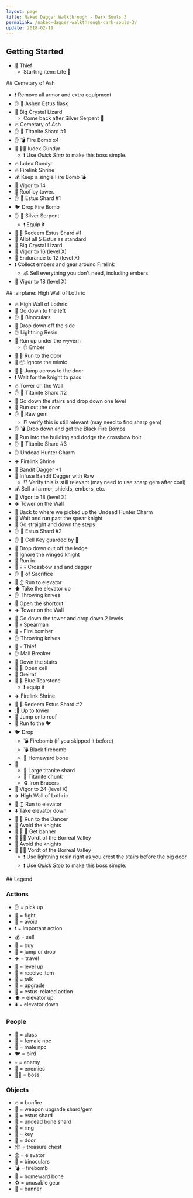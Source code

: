 ```yaml
---
layout: page
title: Naked Dagger Walkthrough - Dark Souls 3
permalink: /naked-dagger-walkthrough-dark-souls-3/
update: 2018-02-19
---
```


## Getting Started

* :bust_in_silhouette: Thief
  * Starting item: Life :ring:

<a name="cemetary-of-ash">
## Cemetary of Ash

* :exclamation: Remove all armor and extra equipment.
* :hand: :sake: Ashen Estus flask
* :no_entry_sign: Big Crystal Lizard
  * Come back after Silver Serpent :ring:
* :fire: Cemetary of Ash
* :hand: :gem: Titanite Shard #1
* :hand: :bomb: Fire Bomb x4
* :hocho: :guardsman: Iudex Gundyr
  * :exclamation: Use _Quick Step_ to make this boss simple.
* :fire: Iudex Gundyr
* :fire: Firelink Shrine
* :moneybag: Keep a single Fire Bomb :bomb:
* :muscle: Vigor to 14
* :rocket: Roof by tower.
* :hand: :lollipop: Estus Shard #1
* :bird: Drop Fire Bomb
* :hand: :ring: Silver Serpent
  * :exclamation: Equip it
* :sake: :lollipop: Redeem Estus Shard #1
* :sake: Allot all 5 Estus as standard
* :hocho: Big Crystal Lizard
* :muscle: Vigor to 16 (level X)
* :muscle: Endurance to 12 (level X)
* :exclamation:  Collect embers and gear around Firelink
  * :moneybag: Sell everything you don't need, including embers
* :muscle: Vigor to 18 (level X)

<a name="high-wall-of-lothric">
## :airplane: High Wall of Lothric

* :fire: High Wall of Lothric
* :running: Go down to the left
* :hand: :telescope: Binoculars
* :rocket: Drop down off the side
* :hand: Lightning Resin
* :running: Run up under the wyvern
  * :hand: Ember
* :running: :door: Run to the door
* :no_entry_sign: :package: Ignore the mimic
* :rocket: :door: Jump across to the door
* :exclamation: Wait for the knight to pass
* :fire: Tower on the Wall
* :hand: :gem: Titanite Shard #2
* :running: Go down the stairs and drop down one level
* :running: Run out the door
* :hand: :gem: Raw gem
  * :interrobang: verify this is still relevant (may need to find sharp gem)
* :hand: :bomb: Drop down and get the Black Fire Bombs
* :running: Run into the building and dodge the crossbow bolt
* :hand: :gem: Titanite Shard #3
* :hand: Undead Hunter Charm
* :airplane: Firelink Shrine
* :hammer: Bandit Dagger +1
* :hammer: Infuse Bandit Dagger with Raw
  * :interrobang: Verify this is still relevant (may need to use sharp gem after coal)
* :moneybag: Sell all armor, shields, embers, etc.
* :muscle: Vigor to 18 (level X)
* :airplane: Tower on the Wall
* :running: Back to where we picked up the Undead Hunter Charm
* :no_entry_sign: Wait and run past the spear knight
* :running: Go straight and down the steps
* :hand: :lollipop: Estus Shard #2
* :hand: :key: Cell Key guarded by :dog:
* :rocket: Drop down out off the ledge
* :no_entry_sign: Ignore the winged knight
* :running: Run in
* :hocho: :skull: :skull: Crossbow and and dagger
* :hand: :ring: of Sacrifice
* :running: :arrow_up_down: Run to elevator
* :arrow_up: Take the elevator up
* :hand: Throwing knives
* :door: Open the shortcut
* :airplane: Tower on the Wall
* :running: Go down the tower and drop down 2 levels
* :hocho: :skull: Spearman
* :hocho: :skull: Fire bomber
* :hand: Throwing knives
* :hocho: :skull: Thief
* :hand: Mail Breaker
* :running: Down the stairs
* :door: :key: Open cell
* :speech_balloon: Greirat
* :gift: :ring: Blue Tearstone
  * :exclamation: equip it
* :airplane: Firelink Shrine
* :sake: :lollipop: Redeem Estus Shard #2
* ::running: Up to tower
* :rocket: Jump onto roof
* :running: Run to the :bird:
* :bird: Drop
  * :bomb: Firebomb (if you skipped it before)
  * :bomb: Black firebomb
  * :balloon: Homeward bone
* :gift:
  * :gem: Large titanite shard
  * :gem: Titanite chunk
  * :recycle: Iron Bracers
* :muscle: Vigor to 24 (level X)
* :airplane: High Wall of Lothric
* :running: :arrow_up_down: Run to elevator
* :arrow_down: Take elevator down
* :running: :woman: Run to the Dancer
* :no_entry_sign: Avoid the knights
* :woman: :gift: :flags: Get banner
* :running: :guardsman: Vordt of the Borreal Valley
* :no_entry_sign: Avoid the knights
* :hocho: :guardsman: Vordt of the Borreal Valley
  * :exclamation: Use lightning resin right as you crest the stairs before the big door
  * :exclamation: Use _Quick Step_ to make this boss simple.

<a name="legend">
## Legend

### Actions

* :hand: = pick up
* :hocho: = fight
* :no_entry_sign: = avoid
* :exclamation: = important action
* :moneybag: = sell
* :money_with_wings: = buy
* :rocket: = jump or drop
* :airplane: = travel
* :muscle: = level up
* :gift: = receive item
* :speech_balloon: = talk
* :hammer: = upgrade
* :sake: = estus-related action
* :arrow_up: = elevator up
* :arrow_down: = elevator down

### People

* :bust_in_silhouette: = class
* :woman: = female npc
* :man: = male npc
* :bird: = bird
* :skull: = enemy
* :busts_in_silhouette: = enemies
* :guardsman: = boss

### Objects

* :fire: = bonfire
* :gem: = weapon upgrade shard/gem
* :lollipop: = estus shard
* :candy: = undead bone shard
* :ring: = ring
* :key: = key
* :door: = door
* :package: = treasure chest
* :arrow_up_down: = elevator
* :telescope: = binoculars
* :bomb: = firebomb
* :balloon: = homeward bone
* :recycle: = unusable gear
* :flags: = banner

[cemetary]: #cemetary-of-ash
[high-wall]: #high-wall-of-lothric
[legend]: #legend
